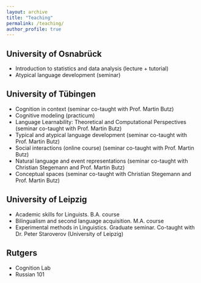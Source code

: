```yaml
---
layout: archive
title: "Teaching"
permalink: /teaching/
author_profile: true
---
```


## University of Osnabrück

* Introduction to statistics and data analysis (lecture + tutorial) 
* Atypical language development (seminar)

## University of Tübingen

* Cognition in context (seminar co-taught with Prof. Martin Butz)
* Cognitive modeling (practicum) 
* Language Learnability: Theoretical and Computational Perspectives (seminar co-taught with Prof. Martin Butz)
* Typical and atypical language development (seminar co-taught with Prof. Martin Butz)
* Social interactions (online course) (seminar co-taught with Prof. Martin Butz)
* Natural language and event representations (seminar co-taught with Christian Stegemann and Prof. Martin Butz)
* Conceptual spaces (seminar co-taught with Christian Stegemann and Prof. Martin Butz)

## University of Leipzig

* Academic skills for Linguists. B.A. course 
* Bilingualism and second language acquisition. M.A. course 
* Experimental methods in Linguistics. Graduate seminar. Co-taught with Dr. Peter Staroverov (University of Leipzig)

## Rutgers
* Cognition Lab 
* Russian 101